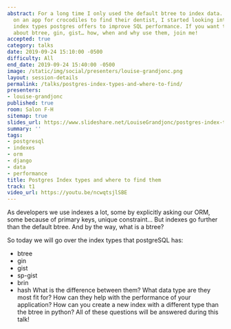 ```yaml
---
abstract: For a long time I only used the default btree to index data. As I was working
  on an app for crocodiles to find their dentist, I started looking into the other
  index types postgres offers to improve SQL performance. If you want to know all
  about btree, gin, gist… how, when and why use them, join me!
accepted: true
category: talks
date: 2019-09-24 15:10:00 -0500
difficulty: All
end_date: 2019-09-24 15:40:00 -0500
image: /static/img/social/presenters/louise-grandjonc.png
layout: session-details
permalink: /talks/postgres-index-types-and-where-to-find/
presenters:
- louise-grandjonc
published: true
room: Salon F-H
sitemap: true
slides_url: https://www.slideshare.net/LouiseGrandjonc/postgres-index-types
summary: ''
tags:
- postgresql
- indexes
- orm
- django
- data
- performance
title: Postgres Index types and where to find them
track: t1
video_url: https://youtu.be/ncwqtsjlSBE
---
```


As developers we use indexes a lot, some by explicitly asking our ORM, some because of primary keys, unique constraint… But indexes go further than the default btree. And by the way, what is a btree?

So today we will go over the index types that postgreSQL has:
- btree
- gin
- gist
- sp-gist
- brin
- hash
What is the difference between them? What data type are they most fit for? How can they help with the performance of your application? How can you create a new index with a different type than the btree in python?
All of these questions will be answered during this talk!
